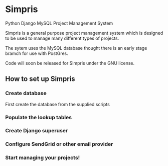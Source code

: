 # Simpris
Python Django MySQL Project Management System

Simpris is a general purpose project management system which is designed to be used to manage many different types of projects.

The sytem uses the MySQL database thought there is an early stage bramch for use with PostGres.

Code will soon be released for Simpris under the GNU license.

## How to set up Simpris
### Create database
First create the database from the supplied scripts
### Populate the lookup tables
### Create Django superuser
### Configure SendGrid or other email provider
### Start managing your projects!
